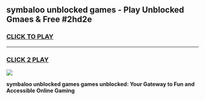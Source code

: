 
## symbaloo unblocked games - Play Unblocked Gmaes & Free #2hd2e
<h3>
<a href="https://news.freeplayer.one?title=symbaloo_unblocked_games&ref=03M">CLICK TO PLAY</a></h3>
<hr>

<h3>
<a href="https://news.freeplayer.one?title=symbaloo_unblocked_games&ref=03M">CLICK 2 PLAY</a>
  
</h3>

<a href="https://news.freeplayer.one?title=symbaloo_unblocked_games&ref=03M"><img src="https://clearcache.store/games.png"></a>


**symbaloo unblocked games games unblocked: Your Gateway to Fun and Accessible Online Gaming**
